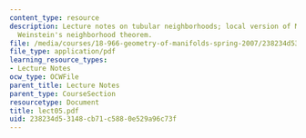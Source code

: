 ```yaml
---
content_type: resource
description: Lecture notes on tubular neighborhoods; local version of Moser's theorem;
  Weinstein's neighborhood theorem.
file: /media/courses/18-966-geometry-of-manifolds-spring-2007/238234d53148cb71c5880e529a96c73f_lect05.pdf
file_type: application/pdf
learning_resource_types:
- Lecture Notes
ocw_type: OCWFile
parent_title: Lecture Notes
parent_type: CourseSection
resourcetype: Document
title: lect05.pdf
uid: 238234d5-3148-cb71-c588-0e529a96c73f
---
```

